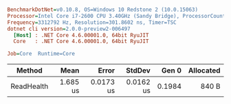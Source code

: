 ``` ini

BenchmarkDotNet=v0.10.8, OS=Windows 10 Redstone 2 (10.0.15063)
Processor=Intel Core i7-2600 CPU 3.40GHz (Sandy Bridge), ProcessorCount=8
Frequency=3312792 Hz, Resolution=301.8602 ns, Timer=TSC
dotnet cli version=2.0.0-preview2-006497
  [Host] : .NET Core 4.6.00001.0, 64bit RyuJIT
  Core   : .NET Core 4.6.00001.0, 64bit RyuJIT

Job=Core  Runtime=Core  

```
 |     Method |     Mean |     Error |    StdDev |  Gen 0 | Allocated |
 |----------- |---------:|----------:|----------:|-------:|----------:|
 | ReadHealth | 1.685 us | 0.0173 us | 0.0162 us | 0.1984 |     840 B |
